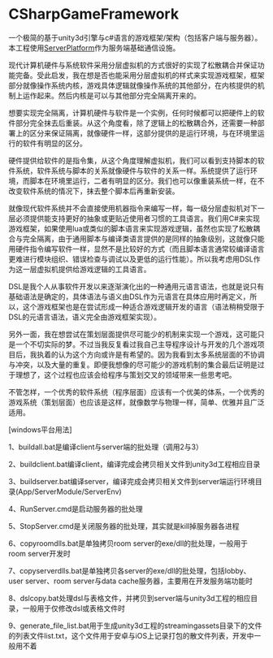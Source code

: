 # CSharpGameFramework

一个极简的基于unity3d引擎与c#语言的游戏框架/架构（包括客户端与服务器）。本工程使用[ServerPlatform](https://github.com/dreamanlan/ServerPlatform)作为服务端基础通信设施。

现代计算机硬件与系统软件采用分层虚拟机的方式很好的实现了松散耦合并保证功能完备。受此启发，我在想是否也能采用分层虚拟机的样式来实现游戏框架，框架部分就像操作系统内核，游戏具体逻辑就像操作系统的其他部分，在内核提供的机制上运作起来。然后内核是可以与其他部分完全隔离开来的。

想要实现完全隔离，计算机硬件与软件是一个实例，任何时候都可以把硬件上的软件部分完全抹去后重装。从这个角度看，除了逻辑上的松散耦合外，还需要一种部署上的区分来保证隔离，就像硬件一样，这部分提供的是运行环境，与在环境里运行的软件有明显的区分。

硬件提供给软件的是指令集，从这个角度理解虚拟机，我们可以看到支持脚本的软件系统，软件系统与脚本的关系就像硬件与软件的关系一样。系统提供了运行环境，而脚本在环境里运行，二者有明显的区分。我们也可以像重装系统一样，在不改变软件系统的情况下，抹去整个脚本后再重新安装。

就像现代软件系统并不会直接使用机器指令来编写一样，每一级分层虚拟机对下一层必须提供能支持更好的抽象或更贴近使用者习惯的工具语言。我们用C#来实现游戏框架，如果使用lua或类似的脚本语言来实现游戏逻辑，虽然也实现了松散耦合与完全隔离，由于通用脚本与编译类语言提供的是同样的抽象级别，这就像只能用硬件指令编写软件一样，显然不是比较好的方式（而且脚本语言通常较编译语言更难进行模块组织、错误检查与调试以及更低的运行性能）。所以我考虑用DSL作为这一层虚拟机提供给游戏逻辑的工具语言。

DSL是我个人从事软件开发以来逐渐演化出的一种通用元语言语法，也就是说只有基础语法是确定的，具体语法与语义由DSL作为元语言在具体应用时再定义，所以，这个游戏框架也是在尝试形成一种适合游戏逻辑开发的语言（语法稍稍受限于DSL的元语言语法，语义完全由游戏框架实现）。

另外一面，我在想尝试在策划层面提供尽可能少的机制来实现一个游戏，这可能只是一个不切实际的梦。不过当我反复看过我自己主导程序设计与开发的几个游戏项目后，我执着的认为这个方向或许是有希望的。因为我看到太多系统层面的不协调与冲突，以及大量的重复。即便我想像的尽可能少的游戏机制的集合最后证明是过于理想了，这个过程也应该会给程序与策划交叉的领域带来一些思考吧。

不管怎样，一个优秀的软件系统（程序层面）应该有一个优美的体系，一个优秀的游戏系统（策划层面）也应该是这样，就像数学与物理一样，简单、优雅并且广泛适用。

[windows平台用法]

1、buildall.bat是编译client与server端的批处理（调用2与3）

2、buildclient.bat编译client，编译完成会拷贝相关文件到unity3d工程相应目录

3、buildserver.bat编译server，编译完成会拷贝相关文件到server端运行环境目录(App/ServerModule/ServerEnv)

4、RunServer.cmd是启动服务器的批处理

5、StopServer.cmd是关闭服务器的批处理，其实就是kill掉服务器各进程

6、copyroomdlls.bat是单独拷贝room server的exe/dll的批处理，一般用于room server开发时

7、copyserverdlls.bat是单独拷贝各server的exe/dll的批处理，包括lobby、user server、room server与data cache服务器，主要用在开发服务端功能时

8、dslcopy.bat处理dsl与表格文件，并拷贝到server端与unity3d工程的相应目录，一般用于仅修改dsl或表格文件时

9、generate_file_list.bat用于生成unity3d工程的streamingassets目录下的文件的列表文件list.txt，这个文件用于安卓与iOS上记录打包的散文件列表，开发中一般用不着
